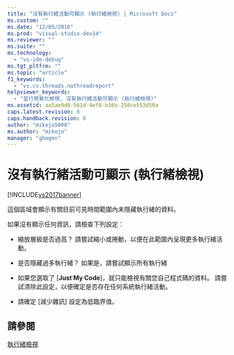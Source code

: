```yaml
---
title: "沒有執行緒活動可顯示 (執行緒檢視) | Microsoft Docs"
ms.custom: ""
ms.date: "12/05/2016"
ms.prod: "visual-studio-dev14"
ms.reviewer: ""
ms.suite: ""
ms.technology: 
  - "vs-ide-debug"
ms.tgt_pltfrm: ""
ms.topic: "article"
f1_keywords: 
  - "vs.cv.threads.nothreadreport"
helpviewer_keywords: 
  - "並行視覺化檢視, 沒有執行緒活動可顯示 (執行緒檢視)"
ms.assetid: aa5ae9d0-561d-4ef8-b36b-258ce553d50a
caps.latest.revision: 8
caps.handback.revision: 8
author: "mikejo5000"
ms.author: "mikejo"
manager: "ghogen"
---
```

# 沒有執行緒活動可顯示 (執行緒檢視)
[!INCLUDE[vs2017banner](../code-quality/includes/vs2017banner.md)]

這個區域會顯示有關目前可見時間範圍內未隱藏執行緒的資料。  
  
 如果沒有顯示任何資訊，請檢查下列設定：  
  
-   縮放層級是否過高？  請嘗試縮小或捲動，以便在此範圍內呈現更多執行緒活動。  
  
-   是否隱藏過多執行緒？  如果是，請嘗試顯示所有執行緒  
  
-   如果您選取了 \[**Just My Code**\]，就只能檢視有關您自己程式碼的資料。  請嘗試清除此設定，以便確定是否存在任何系統執行緒活動。  
  
-   請確定 \[減少雜訊\] 設定為低臨界值。  
  
## 請參閱  
 [執行緒檢視](../profiling/threads-view-parallel-performance.md)